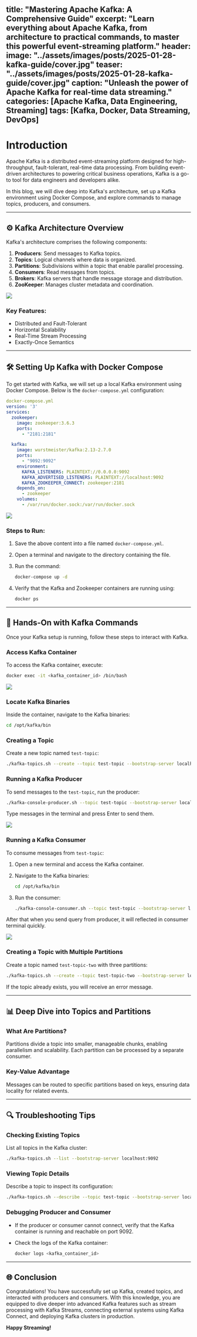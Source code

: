 title: "Mastering Apache Kafka: A Comprehensive Guide"
excerpt: "Learn everything about Apache Kafka, from architecture to practical commands, to master this powerful event-streaming platform."
header:
  image: "../assets/images/posts/2025-01-28-kafka-guide/cover.jpg"
  teaser: "../assets/images/posts/2025-01-28-kafka-guide/cover.jpg"
  caption: "Unleash the power of Apache Kafka for real-time data streaming."
  categories: [Apache Kafka, Data Engineering, Streaming]
  tags: [Kafka, Docker, Data Streaming, DevOps]
---

# Introduction

Apache Kafka is a distributed event-streaming platform designed for high-throughput, fault-tolerant, real-time data processing. From building event-driven architectures to powering critical business operations, Kafka is a go-to tool for data engineers and developers alike.

In this blog, we will dive deep into Kafka's architecture, set up a Kafka environment using Docker Compose, and explore commands to manage topics, producers, and consumers.

---

## ⚙️ Kafka Architecture Overview

Kafka's architecture comprises the following components:

1. **Producers**: Send messages to Kafka topics.
2. **Topics**: Logical channels where data is organized.
3. **Partitions**: Subdivisions within a topic that enable parallel processing.
4. **Consumers**: Read messages from topics.
5. **Brokers**: Kafka servers that handle message storage and distribution.
6. **ZooKeeper**: Manages cluster metadata and coordination.

![](../assets/images/posts/2025-01-28-kafka-guide/1.jpg)

### Key Features:
- Distributed and Fault-Tolerant
- Horizontal Scalability
- Real-Time Stream Processing
- Exactly-Once Semantics

---

## 🛠 Setting Up Kafka with Docker Compose

To get started with Kafka, we will set up a local Kafka environment using Docker Compose. Below is the `docker-compose.yml` configuration:

```yaml
docker-compose.yml
version: '3'
services:
  zookeeper:
    image: zookeeper:3.6.3
    ports:
      - "2181:2181"

  kafka:
    image: wurstmeister/kafka:2.13-2.7.0
    ports:
      - "9092:9092"
    environment:
      KAFKA_LISTENERS: PLAINTEXT://0.0.0.0:9092
      KAFKA_ADVERTISED_LISTENERS: PLAINTEXT://localhost:9092
      KAFKA_ZOOKEEPER_CONNECT: zookeeper:2181
    depends_on:
      - zookeeper
    volumes:
      - /var/run/docker.sock:/var/run/docker.sock
```
![](../assets/images/posts/2025-01-28-kafka-guide/2.jpg)

### Steps to Run:
1. Save the above content into a file named `docker-compose.yml`.
2. Open a terminal and navigate to the directory containing the file.
3. Run the command:

   ```bash
   docker-compose up -d
   ```

4. Verify that the Kafka and Zookeeper containers are running using:

   ```bash
   docker ps
   ```
   

---

## 🚀 Hands-On with Kafka Commands

Once your Kafka setup is running, follow these steps to interact with Kafka.

### Access Kafka Container

To access the Kafka container, execute:

```bash
docker exec -it <kafka_container_id> /bin/bash
```

![](../assets/images/posts/2025-01-28-kafka-guide/3.jpg)

### Locate Kafka Binaries

Inside the container, navigate to the Kafka binaries:

```bash
cd /opt/kafka/bin
```

### Creating a Topic

Create a new topic named `test-topic`:

```bash
./kafka-topics.sh --create --topic test-topic --bootstrap-server localhost:9092 --replication-factor 1 --partitions 1
```

### Running a Kafka Producer

To send messages to the `test-topic`, run the producer:

```bash
./kafka-console-producer.sh --topic test-topic --bootstrap-server localhost:9092
```
Type messages in the terminal and press Enter to send them.

![](../assets/images/posts/2025-01-28-kafka-guide/4.jpg)

### Running a Kafka Consumer

To consume messages from `test-topic`:

1. Open a new terminal and access the Kafka container.
2. Navigate to the Kafka binaries:

   ```bash
   cd /opt/kafka/bin
   ```

3. Run the consumer:

   ```bash
   ./kafka-console-consumer.sh --topic test-topic --bootstrap-server localhost:9092 --from-beginning
   ```

After that when you send query from producer, it will reflected in consumer terminal quickly.

![](../assets/images/posts/2025-01-28-kafka-guide/5.jpg)   

### Creating a Topic with Multiple Partitions

Create a topic named `test-topic-two` with three partitions:

```bash
./kafka-topics.sh --create --topic test-topic-two --bootstrap-server localhost:9092 --replication-factor 1 --partitions 3
```

If the topic already exists, you will receive an error message.

---

## 📊 Deep Dive into Topics and Partitions

### What Are Partitions?
Partitions divide a topic into smaller, manageable chunks, enabling parallelism and scalability. Each partition can be processed by a separate consumer.

### Key-Value Advantage
Messages can be routed to specific partitions based on keys, ensuring data locality for related events.

---

## 🔍 Troubleshooting Tips

### Checking Existing Topics
List all topics in the Kafka cluster:

```bash
./kafka-topics.sh --list --bootstrap-server localhost:9092
```

### Viewing Topic Details
Describe a topic to inspect its configuration:

```bash
./kafka-topics.sh --describe --topic test-topic --bootstrap-server localhost:9092
```

### Debugging Producer and Consumer
- If the producer or consumer cannot connect, verify that the Kafka container is running and reachable on port 9092.
- Check the logs of the Kafka container:

  ```bash
  docker logs <kafka_container_id>
  ```

---

## 🌐 Conclusion

Congratulations! You have successfully set up Kafka, created topics, and interacted with producers and consumers. With this knowledge, you are equipped to dive deeper into advanced Kafka features such as stream processing with Kafka Streams, connecting external systems using Kafka Connect, and deploying Kafka clusters in production.

**Happy Streaming!**
